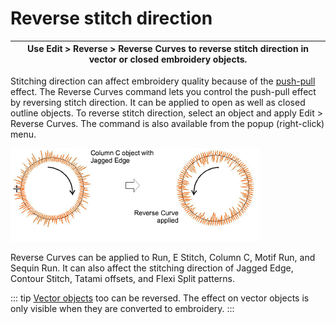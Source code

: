 # Reverse stitch direction

| Use Edit > Reverse > Reverse Curves to reverse stitch direction in vector or closed embroidery objects. |
| ------------------------------------------------------------------------------------------------------- |

Stitching direction can affect embroidery quality because of the [push-pull](../../glossary/glossary#push-pull) effect. The Reverse Curves command lets you control the push-pull effect by reversing stitch direction. It can be applied to open as well as closed outline objects. To reverse stitch direction, select an object and apply Edit > Reverse Curves. The command is also available from the popup (right-click) menu.

![quality00002.png](assets/quality00002.png)

Reverse Curves can be applied to Run, E Stitch, Column C, Motif Run, and Sequin Run. It can also affect the stitching direction of Jagged Edge, Contour Stitch, Tatami offsets, and Flexi Split patterns.

::: tip
[Vector objects](../../glossary/glossary) too can be reversed. The effect on vector objects is only visible when they are converted to embroidery.
:::
